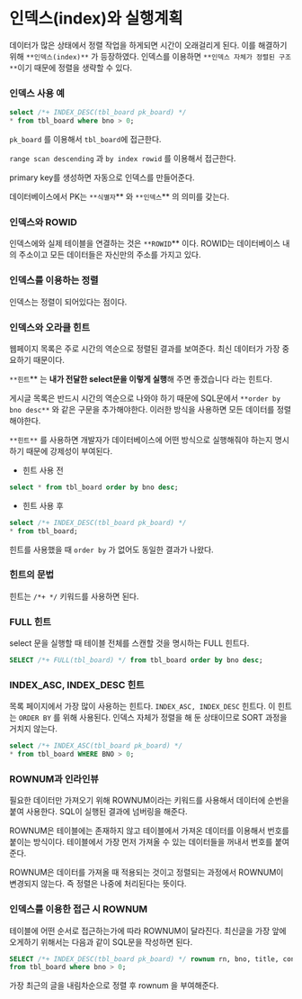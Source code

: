 # 인덱스(index)와 실행계획

데이터가 많은 상태에서 정렬 작업을 하게되면 시간이 오래걸리게 된다. 이를 해결하기 위해 `**인덱스(index)**` 가 등장하였다. 인덱스를 이용하면 `**인덱스 자체가 정렬된 구조**`이기 때문에 정렬을 생략할 수 있다. 

### 인덱스 사용 예

```sql
select /*+ INDEX_DESC(tbl_board pk_board) */ 
* from tbl_board where bno > 0;
```

`pk_board` 를 이용해서 `tbl_board`에 접근한다.

`range scan descending` 과 `by index rowid` 를 이용해서 접근한다.

primary key를 생성하면 자동으로 인덱스를 만들어준다. 

데이터베이스에서 PK는 `**식별자`** 와 `**인덱스`** 의 의미를 갖는다. 

### 인덱스와 ROWID

인덱스에와 실제 테이블을 연결하는 것은 `**ROWID`** 이다. ROWID는 데이터베이스 내의 주소이고 모든 데이터들은 자신만의 주소를 가지고 있다. 

### 인덱스를 이용하는 정렬

인덱스는 정렬이 되어있다는 점이다. 

### 인덱스와 오라클 힌트

웹페이지 목록은 주로 시간의 역순으로 정렬된 결과를 보여준다. 최신 데이터가 가장 중요하기 때문이다. 

`**힌트`** 는 **내가 전달한 select문을 이렇게 실행**해 주면 좋겠습니다 라는 힌트다. 

게시글 목록은 반드시 시간의 역순으로 나와야 하기 때문에 SQL문에서 `**order by bno desc**` 와 같은 구문을 추가해야한다. 이러한 방식을 사용하면 모든 데이터를 정렬해야한다.

`**힌트**` 를 사용하면 개발자가 데이터베이스에 어떤 방식으로 실행해줘야 하는지 명시하기 때문에 강제성이 부여된다.

- 힌트 사용 전

```sql
select * from tbl_board order by bno desc;
```

- 힌트 사용 후

```sql
select /*+ INDEX_DESC(tbl_board pk_board) */ 
* from tbl_board;
```

힌트를 사용했을 때 `order by` 가 없어도 동일한 결과가 나왔다. 

### 힌트의 문법

힌트는 `/*+ */` 키워드를 사용하면 된다.  

### FULL 힌트

select 문을 실행할 때 테이블 전체를 스캔할 것을 명시하는 FULL 힌트다.

```sql
SELECT /*+ FULL(tbl_board) */ from tbl_board order by bno desc;
```

### INDEX_ASC, INDEX_DESC 힌트

목록 페이지에서 가장 많이 사용하는 힌트다. `INDEX_ASC, INDEX_DESC` 힌트다. 이 힌트는 `ORDER BY` 를 위해 사용된다. 인덱스 자체가 정렬을 해 둔 상태이므로 SORT 과정을 거치지 않는다. 

```sql
select /*+ INDEX_ASC(tbl_board pk_board) */ 
* from tbl_board WHERE BNO > 0;
```

### ROWNUM과 인라인뷰

필요한 데이터만 가져오기 위해 ROWNUM이라는 키워드를 사용해서 데이터에 순번을 붙여 사용한다. SQL이 실행된 결과에 넘버링을 해준다. 

ROWNUM은 테이블에는 존재하지 않고 테이블에서 가져온 데이터를 이용해서 번호를 붙이는 방식이다. 테이블에서 가장 먼저 가져올 수 있는 데이터들을 꺼내서 번호를 붙여준다.

ROWNUM은 데이터를 가져올 때 적용되는 것이고 정렬되는 과정에서 ROWNUM이 변경되지 않는다. 즉 정렬은 나중에 처리된다는 뜻이다. 

### 인덱스를 이용한 접근 시 ROWNUM

테이블에 어떤 순서로 접근하는가에 따라 ROWNUM이 달라진다. 최신글을 가장 앞에 오게하기 위해서는 다음과 같이 SQL문을 작성하면 된다.

```sql
SELECT /*+ INDEX_DESC(tbl_board pk_board) */ rownum rn, bno, title, content
from tbl_board where bno > 0;
```

가장 최근의 글을 내림차순으로 정렬 후 rownum 을 부여해준다.